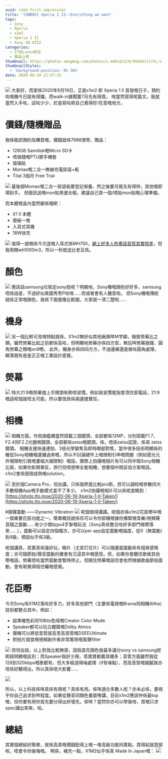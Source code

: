 ```yaml
---
uuid: x1m2-first-impression
title: '[UNBOX] Xperia 1 II——Everything we want'
tags:
  - Sony 
  - Xperia 
  - x1m2
  - Xperia 1 II
  - Sony XQ-AT52
categories:
  - IT及Linux綜合
  - 產品心得
thumbnail: https://photos.smugmug.com/photos/i-mX8cQc2/0/99169c17/XL/i-mX8cQc2-XL.jpg
thumbnailStyles:
  - 'background-position: 0% 50%'
date: 2020-06-19 22:47:25
---
```


![](https://photos.smugmug.com/2020-06-19-x1m2-blog用圖/i-g8KtpwL/0/38b7d200/XL/photo_2020-06-19_21-53-34-XL.jpg)
大家好，而家係2020年6月19日，正是x1m2 即 Xperia 1 II 
首發嘅日子，預約咗嘅機今日就有得攞。而walk-in據聞要7月先有得買。
咁當然寫得呢篇文，我就當然入手咗，試咗少少，於是寫咗啲自己覺得好/在意嘅地方。

# 價錢/隨機贈品
我係衛訊預約及購買嘅，價錢就係7988港幣，贈品：
 - 128GB Samdisk嘅Micro SD卡
 - 唔值錢嘅PTU膠手機套
 - 玻璃貼
 - Momax嘅二合一無線充電尿袋+板
 - Tital 3個月 Free Trial

![](https://photos.smugmug.com/2020-06-19-x1m2-blog用圖/i-mBpjLHb/0/b4c000b5/X3/20200619_215858-X3.jpg)
最後個Momax嘅二合一尿袋板要登記保養，然之後要月尾先有得拎，其他嘅即場到手。
但衛訊送嘅mon貼黑邊太粗，建議自己買一個/唔貼mon貼嘅心理準備。

而本體嘅盒內當然都係嗰啲：
- X1 II 本體
- 廢紙一堆
- 入耳式耳機 
- 18W快充 

![](https://photos.smugmug.com/2020-06-19-x1m2-blog用圖/i-MH6HrGx/0/426b5f56/X2/photo_2020-06-19_21-53-18-X2.jpg)
值得一提嘅係今次送嘅入耳式係MH750，[網上好多人吹奏話音質其實唔差](https://zhuanlan.zhihu.com/p/70605626)，但我用開wh1000m3，所以一秒就送比老豆鳥。

# 顏色
![](https://photos.smugmug.com/2020-06-19-x1m2-blog用圖/i-BBmRfSq/1/5e3b8a67/XL/photo_2020-06-19_22-25-05-XL.jpg)
應該話samsung垃圾定sony勁呢？明顯地，Sony機嘅顏色好好多，samsung唔係話差，不過好似美圖秀秀P咗咁……但或者會有人鍾意啦。
但Sony機嘅傳統就係正常嘅顏色，我係下面擺像比較圖，大家就一清二楚啦……

# 機身
![](https://photos.smugmug.com/2020-06-19-x1m2-blog用圖/i-mX8cQc2/0/465f72a6/X2/20200619_223001-X2.jpg)
另一個比較可見嘅特點就係，X1m2無好似其他廠搞咩M字額，極致熒幕比之類。雖然熒幕比起之前都係高咗，但明顯地熒幕亦係四方型，無玩咩熒幕掘窿、圓角熒幕之類嘅on9嘢。
此外，機身亦係四四方方，不過邊緣還是做咗圓角處理，睇落既有是是正正嘅工業設計感覺。

# 熒幕
![](https://photos.smugmug.com/2020-06-19-x1m2-blog用圖/i-XwnJssR/0/4d910c1e/XL/20200619_223018-XL.jpg)
特大21:9嘅熒幕揸上手開頭有啲唔習慣。例如我習慣尾指會頂住部電話，21:9嘅話呢個就唔太可能，所以要改爲係兩邊揸實佢，

# 相機
![](https://photos.smugmug.com/2020-06-19-Xperia-1-II-Taken/i-WBPWZ6X/0/de441f7f/4K/DSC_0004-4K.jpg)
相機方面，作爲旗艦機當然搭載三個鏡頭，全部都係12MP，分別搭載F1.7、F2.4同F2.2光圈嘅鏡頭，全部都係zeiss嘅鏡頭。係，唔係zeiss認證，係真 zeiss鏡頭。
相機支援快速連拍、3倍光學變焦及即時眼部對焦，當中很多技術明顯係的確從Sony相機嗰邊攞過來嘅，所以不討論硬件上嘅限制引申嘅問題（例如感光元件嘅限制引致嘅畫幅大細限制）嘅話，實際上拍攝嘅相片有可以同中階Sony相機比肩，如果你影開單反，旅行但唔想帶全套相機，想要個中間妥協方案嘅話，x1m2會係個很成熟嘅solution。

![](https://photos.smugmug.com/2020-06-19-x1m2-blog用圖/i-Bg9V5Xr/1/3ca9c96c/XL/photo_2020-06-19_21-53-23-XL.jpg)
至於個Camera Pro，坦白講，只係個界面比較pro啲，但可以調校嘅參數同大多數相機App嘅手動模式差不了多少。
x1m2拍攝嘅相片可以係呢度睇到：[https://photo.tto.moe/2020-06-19-Xperia-1-II-Taken/](https://photo.tto.moe/2020-06-19-Xperia-1-II-Taken/)

#隨聲震動 ——Dynamic Vibration
![](https://photos.smugmug.com/photos/i-KrPsBGs/0/4c907d02/X3/i-KrPsBGs-X3.jpg)
呢個值得講講。呢個亦係x1m2花臣嘢中嘅一個重要花臣功能之一。簡單概括就係佢可以令你部機根據你播緊嘅音樂/視頻聲音隨之震動……有少少類似ps4手掣嘅玩法（Sony真係整合咗好多部門嘅嘢落來……），震動可以設定四個檔次，亦可以per app設定震動嘅幅度，從0（無震動）到4級，預設似乎係3級。

呢個講真，其實真係幾好玩，睇片（尤其打仗片）可以隨畫面震動係有個爽感喺度；亦可隨節拍/聲音震動的確會有沉浸其中嘅感受。但，如果你會聽住歌做其他嘢嘅話，熒幕熄咗當然震動會暫時停止，但開住熒幕嘅話佢會依然根據歌曲節拍震動，會有啲覺得阻住曬嘅感覺。

# 花臣嘢
今次Sony係X1M2落咗好多力，好多其他部門（主要係電視嘅Bravia同相機Altha）技術都整合其中，例如：
- 超準確色彩同10Bits色域嘅Creator Color Mode
- Speaker都可以玩立體聲嘅Dolby Atmos
- 聲稱可以將低音質提高至高音質嘅DSEEUltimate
- 對拍片搵食嘅視頻創作者非常實用嘅風聲filter

![](https://photos.smugmug.com/photos/i-M5HvjmZ/0/433966b8/X3/i-M5HvjmZ-X3.png)
但坦白說，以上對我比較無感，因爲首先顏色我最多識分sony vs samsung呢啲超明顯嘅區別；而Speaker我好少用，乖寶寶都戴耳機多；音質方面雖然我從128到320kbps嘅歌都有，但大多經過降噪處理（if有噪點），而高音質嘅細膩我亦唔係好聽得出，所以真係唔大影響……

![](https://photos.smugmug.com/photos/i-Vj2FZ64/0/b5b6ee7f/X3/i-Vj2FZ64-X3.jpg)

所以，以上科技係咪真係有用呢？真係有用。係咪適合多數人呢？亦未必係，要視乎你自己追求到咩程度。如果從聲音同顏色畫面嚟講，目前x1m2應該仲係最top嘅，但你要有用你首先要分得出好壞先，係咪？當然你亦可以學我咁，買嘅只求spec講出來爽，哈。

# 總結
其實個總結好簡單，就係高貴嘅價錢配得上嘅一堆高級功能同賣點。買得起就買部啦，唔會令你後悔嘅。
啊係，補充一點，X1M2似乎係真 Made In Japan嘅：
![](https://photos.smugmug.com/photos/i-Vd3PrwD/0/87bc738d/XL/i-Vd3PrwD-XL.jpg)